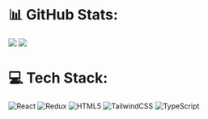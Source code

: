 
# 📊 GitHub Stats:
![](https://github-readme-streak-stats.herokuapp.com/?user=Charlie-Chows&theme=github_dark&hide_border=false) 
![](https://github-readme-stats.vercel.app/api/top-langs/?username=Charlie-Chows&theme=github_dark&hide_border=false&include_all_commits=true&count_private=false&layout=compact)

# 💻 Tech Stack:
![React](https://img.shields.io/badge/react-%2320232a.svg?style=plastic&logo=react&logoColor=%2361DAFB) ![Redux](https://img.shields.io/badge/redux-%23593d88.svg?style=plastic&logo=redux&logoColor=white) ![HTML5](https://img.shields.io/badge/html5-%23E34F26.svg?style=plastic&logo=html5&logoColor=white) ![TailwindCSS](https://img.shields.io/badge/tailwindcss-%2338B2AC.svg?style=plastic&logo=tailwind-css&logoColor=white) ![TypeScript](https://img.shields.io/badge/typescript-%23007ACC.svg?style=plastic&logo=typescript&logoColor=white)
